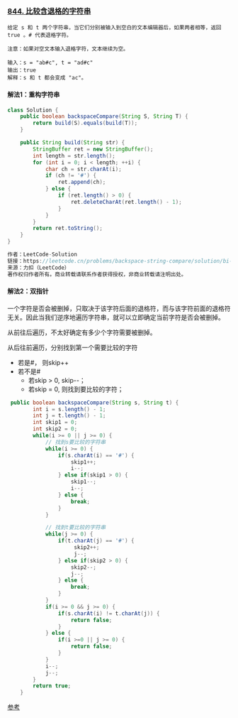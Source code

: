 

### [844. 比较含退格的字符串](https://leetcode.cn/problems/backspace-string-compare/)

```
给定 s 和 t 两个字符串，当它们分别被输入到空白的文本编辑器后，如果两者相等，返回 true 。# 代表退格字符。

注意：如果对空文本输入退格字符，文本继续为空。

输入：s = "ab#c", t = "ad#c"
输出：true
解释：s 和 t 都会变成 "ac"。
```

#### 解法1：重构字符串

```java
class Solution {
    public boolean backspaceCompare(String S, String T) {
        return build(S).equals(build(T));
    }

    public String build(String str) {
        StringBuffer ret = new StringBuffer();
        int length = str.length();
        for (int i = 0; i < length; ++i) {
            char ch = str.charAt(i);
            if (ch != '#') {
                ret.append(ch);
            } else {
                if (ret.length() > 0) {
                    ret.deleteCharAt(ret.length() - 1);
                }
            }
        }
        return ret.toString();
    }
}

作者：LeetCode-Solution
链接：https://leetcode.cn/problems/backspace-string-compare/solution/bi-jiao-han-tui-ge-de-zi-fu-chuan-by-leetcode-solu/
来源：力扣（LeetCode）
著作权归作者所有。商业转载请联系作者获得授权，非商业转载请注明出处。
```





#### 解法2：双指针

一个字符是否会被删掉，只取决于该字符后面的退格符，而与该字符前面的退格符无关。因此当我们逆序地遍历字符串，就可以立即确定当前字符是否会被删掉。

从前往后遍历，不太好确定有多少个字符需要被删掉。

从后往前遍历，分别找到第一个需要比较的字符

- 若是#， 则skip++
- 若不是#
    - 若skip > 0, skip--；
    - 若skip = 0, 则找到要比较的字符；

```java
 public boolean backspaceCompare(String s, String t) {
        int i = s.length() - 1;
        int j = t.length() - 1;
        int skip1 = 0;
        int skip2 = 0;
        while(i >= 0 || j >= 0) {
            // 找到s要比较的字符串
            while(i >= 0) {
                if(s.charAt(i) == '#') {
                    skip1++;
                    i--;
                } else if(skip1 > 0) {
                    skip1--;
                    i--;
                } else {
                    break;
                }
            }

            // 找到t要比较的字符串
            while(j >= 0) {
                if(t.charAt(j) == '#') {
                     skip2++;
                     j--;
                } else if(skip2 > 0) {
                    skip2--;
                    j--;
                } else {
                    break;
                }
            }
            if(i >= 0 && j >= 0) {
                if(s.charAt(i) != t.charAt(j)) {
                    return false;
                }
            } else {
                if(i >=0 || j >= 0) {
                    return false;
                }
            }
            i--;
            j--;
        }
        return true;
    }
```

[参考](https://leetcode.cn/problems/backspace-string-compare/solution/shuang-zhi-zhen-bi-jiao-han-tui-ge-de-zi-8fn8/)

